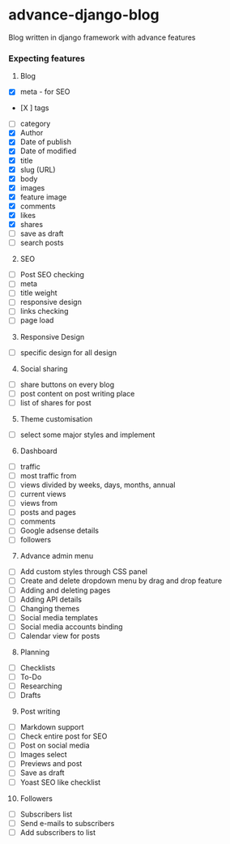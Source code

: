 # advance-django-blog
Blog written in django framework with advance features

### Expecting features
1. Blog
  * [X] meta - for SEO
  * [X ] tags
  * [ ] category
  * [X] Author
  * [X] Date of publish
  * [X] Date of modified
  * [X] title
  * [X] slug (URL)
  * [X] body
  * [X] images
  * [X] feature image
  * [X] comments
  * [X] likes
  * [X] shares
  * [ ] save as draft
  * [ ] search posts
2. SEO
  * [ ] Post SEO checking
  * [ ] meta
  * [ ] title weight
  * [ ] responsive design
  * [ ] links checking
  * [ ] page load
3. Responsive Design
  * [ ] specific design for all design
4. Social sharing
  * [ ] share buttons on every blog
  * [ ] post content on post writing place
  * [ ] list of shares for post
5. Theme customisation
  * [ ] select some major styles and implement
6. Dashboard
  * [ ] traffic
  * [ ] most traffic from
  * [ ] views divided by weeks, days, months, annual
  * [ ] current views
  * [ ] views from
  * [ ] posts and pages
  * [ ] comments
  * [ ] Google adsense details
  * [ ] followers
7. Advance admin menu
  * [ ] Add custom styles through CSS panel
  * [ ] Create and delete dropdown menu by drag and drop feature
  * [ ] Adding and deleting pages
  * [ ] Adding API details
  * [ ] Changing themes
  * [ ] Social media templates
  * [ ] Social media accounts binding
  * [ ] Calendar view for posts
8. Planning
  * [ ] Checklists
  * [ ] To-Do
  * [ ] Researching
  * [ ] Drafts
9. Post writing
  * [ ] Markdown support
  * [ ] Check entire post for SEO
  * [ ] Post on social media
  * [ ] Images select
  * [ ] Previews and post
  * [ ] Save as draft
  * [ ] Yoast SEO like checklist
10. Followers
  * [ ] Subscribers list
  * [ ] Send e-mails to subscribers
  * [ ] Add subscribers to list
